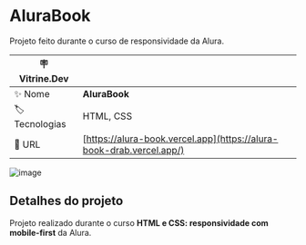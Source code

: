 # AluraBook

Projeto feito durante o curso de responsividade da Alura.

| :placard: Vitrine.Dev |     |
| -------------  | --- |
| :sparkles: Nome        | **AluraBook**
| :label: Tecnologias | HTML, CSS
| :rocket: URL         | [https://alura-book.vercel.app](https://alura-book-drab.vercel.app/)

![image](https://user-images.githubusercontent.com/21301483/229895883-e429f63b-eb70-40d6-8481-e6bb7dfdc9c6.png#vitrinedev)

## Detalhes do projeto

Projeto realizado durante o curso **HTML e CSS: responsividade com mobile-first** da Alura.
